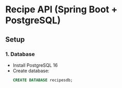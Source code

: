 # Recipe API (Spring Boot + PostgreSQL)

## Setup

### 1. Database
- Install PostgreSQL 16
- Create database:
  ```sql
  CREATE DATABASE recipesdb;

